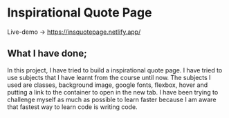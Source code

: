 # Inspirational Quote Page
Live-demo -> https://insquotepage.netlify.app/

## What I have done;
In this project, I have tried to build a inspirational quote page. I have tried to use subjects that I have learnt from the course until now. The subjects I used are classes, background image, google fonts, flexbox, hover and putting a link to the container to open in the new tab. 
I have been trying to challenge myself as much as possible to learn faster because I am aware that fastest way to learn code is writing code. 